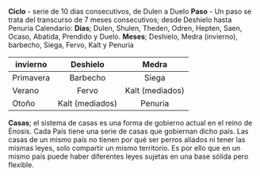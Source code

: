 **Ciclo** - serie de 10 días consecutivos, de Dulen a Duelo
**Paso** - Un paso se trata del transcurso de 7 meses consecutivos; desde Deshielo hasta Penuria
Calendario:
	**Días**; Dulen, Shulen, Theden, Odren, Hepten, Saen, Ocaso, Abatida, Prendido y Duelo.
	**Meses**; Deshielo, Medra (invierno), barbecho, Siega, Fervo, Kalt y Penuria
	
| invierno  |    Deshielo     |      Medra      |
| --------- |:---------------:|:---------------:|
| Primavera |    Barbecho     |      Siega      |
| Verano    |      Fervo      | Kalt (mediados) |
| Otoño     | Kalt (mediados) |     Penuria     |

**Casas**; el sistema de casas es una forma de gobierno actual en el reino de Énosis. Cada País tiene una serie de casas que gobiernan dicho país. Las casas de un mismo país no tienen por qué ser perros aliados ni tener las mismas leyes, solo compartir un mismo territorio. Es por ello que en un mismo país puede haber diferentes leyes sujetas en una base sólida pero flexible.